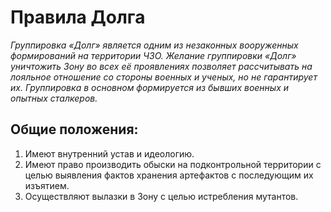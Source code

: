 # Правила Долга

*Группировка «Долг» является одним из незаконных вооруженных формирований на территории ЧЗО. Желание группировки «Долг» уничтожить Зону во всех её проявлениях позволяет рассчитывать на лояльное отношение со стороны военных и ученых, но не гарантирует их. Группировка в основном формируется из бывших военных и опытных сталкеров.*

## Общие положения:

1. Имеют внутренний устав и идеологию.
2. Имеют право производить обыски на подконтрольной территории с целью выявления фактов хранения артефактов с последующим их изъятием. 
3. Осуществляют вылазки в Зону с целью истребления мутантов.
